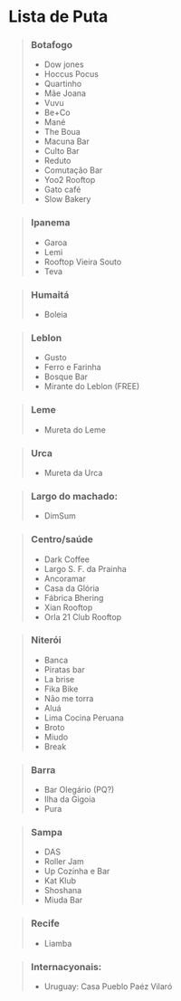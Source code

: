 # Lista de Puta

> ### Botafogo
> - Dow jones
> - Hoccus Pocus
> - Quartinho
> - Mãe Joana
> - Vuvu
> - Be+Co
> - Mané
> - The Boua
> - Macuna Bar
> - Culto Bar
> - Reduto
> - Comutação Bar 
> - Yoo2 Rooftop
> - Gato café
> - Slow Bakery

> ### Ipanema
> - Garoa
> - Lemi
> - Rooftop Vieira Souto
> - Teva

> ### Humaitá
> - Boleia

> ### Leblon 
> - Gusto
> - Ferro e Farinha
> - Bosque Bar
> - Mirante do Leblon (FREE)

> ### Leme
> - Mureta do Leme

> ### Urca
> - Mureta da Urca

> ### Largo do machado:
> - DimSum

> ### Centro/saúde
> - Dark Coffee
> - Largo S. F. da Prainha
> - Ancoramar
> - Casa da Glória
> - Fábrica Bhering
> - Xian Rooftop
> - Orla 21 Club Rooftop

> ### Niterói
> - Banca
> - Piratas bar
> - La brise
> - Fika Bike
> - Não me torra
> - Aluá
> - Lima Cocina Peruana
> - Broto
> - Miudo
> - Break

> ### Barra
> - Bar Olegário (PQ?)
> - Ilha da Gigoia
> - Pura

> ### Sampa
> - DAS
> - Roller Jam
> - Up Cozinha e Bar
> - Kat Klub
> - Shoshana
> - Miuda Bar

> ### Recife
> - Liamba

> ### Internacyonais:
> - Uruguay: Casa Pueblo Paéz Vilaró